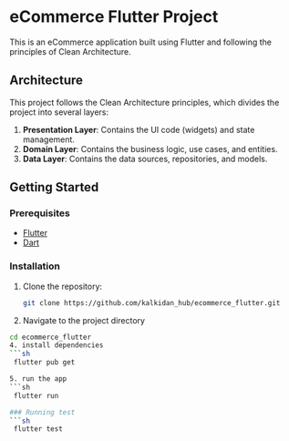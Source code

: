 # eCommerce Flutter Project

This is an eCommerce application built using Flutter and following the principles of Clean Architecture.

## Architecture

This project follows the Clean Architecture principles, which divides the project into several layers:

1. **Presentation Layer**: Contains the UI code (widgets) and state management.
2. **Domain Layer**: Contains the business logic, use cases, and entities.
3. **Data Layer**: Contains the data sources, repositories, and models.

## Getting Started

### Prerequisites

- [Flutter](https://flutter.dev/docs/get-started/install)
- [Dart](https://dart.dev/get-dart)

### Installation

1. Clone the repository:
   ```sh
   git clone https://github.com/kalkidan_hub/ecommerce_flutter.git
2. Navigate to the project directory
```sh
cd ecommerce_flutter 
4. install dependencies
```sh
 flutter pub get

5. run the app
```sh
 flutter run

### Running test
```sh
 flutter test 
